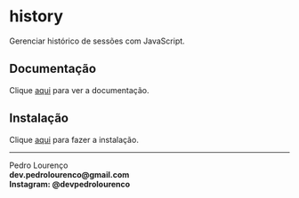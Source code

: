 # history

Gerenciar histórico de sessões com JavaScript.

## Documentação

Clique [aqui](https://github.com/ReactTraining/history) para ver a documentação.

## Instalação

Clique [aqui](https://www.npmjs.com/package/history) para fazer a instalação.


<hr>
<stong>Pedro Lourenço</strong><br>
<Strong>dev.pedrolourenco@gmail.com</strong><br>
<Strong>Instagram: @devpedrolourenco</strong>